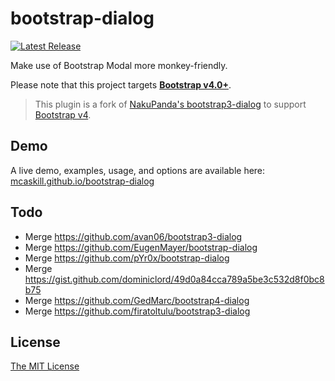 bootstrap-dialog
================

[![Latest Release][badge-version]][latest-release]

Make use of Bootstrap Modal more monkey-friendly.

Please note that this project targets **[Bootstrap v4.0+][bootstrap-docs]**.

> This plugin is a fork of [NakuPanda's bootstrap3-dialog][nakupanda-bs-dialog] to support [Bootstrap v4][bootstrap-docs].

## Demo

A live demo, examples, usage, and options are available here: [mcaskill.github.io/bootstrap-dialog][gh-pages]

## Todo

- Merge https://github.com/avan06/bootstrap3-dialog
- Merge https://github.com/EugenMayer/bootstrap-dialog
- Merge https://github.com/pYr0x/bootstrap-dialog
- Merge https://gist.github.com/dominiclord/49d0a84cca789a5be3c532d8f0bc8b75
- Merge https://github.com/GedMarc/bootstrap4-dialog
- Merge https://github.com/firatoltulu/bootstrap3-dialog

## License

[The MIT License](LICENSE.md)

[gh-pages]:             https://mcaskill.github.io/bootstrap-dialog/

[bootstrap-docs]:       https://getbootstrap.com/docs/4.3/
[nakupanda-bs-dialog]:  https://github.com/nakupanda/bootstrap3-dialog
[latest-release]:       https://github.com/mcaskill/bootstrap-dialog/releases/latest
[badge-version]:        https://img.shields.io/github/release/mcaskill/bootstrap-dialog.svg
